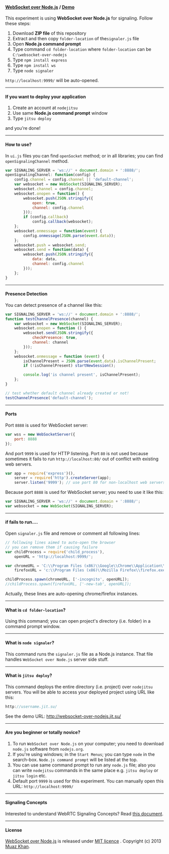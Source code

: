 #### [WebSocket over Node.js](https://github.com/muaz-khan/WebRTC-Experiment/blob/master/websocket-over-nodejs) / [Demo](http://websocket-over-nodejs.jit.su/)

This experiment is using **WebSocket over Node.js** for signaling. Follow these steps:

1. Download **ZIP file** of this repository 
2. Extract and then copy `folder-location` of the`signaler.js` file
3. Open **Node.js command prompt**
4. Type command `cd folder-location` where `folder-location` can be `C:\websocket-over-nodejs`
5. Type `npm install express`
6. Type `npm install ws`
7. Type `node signaler`

`http://localhost:9999/` will be auto-opened.

----

#### If you want to deploy your application

1. Create an account at `nodejitsu`
2. Use same **Node.js command prompt** window
3. Type `jitsu deploy` 

and you're done!

----

#### How to use?

In `ui.js` files you can find `openSocket` method; or in all libraries; you can find `openSignalingChannel` method.

```javascript
var SIGNALING_SERVER = 'ws://' + document.domain + ':8888/';
openSignalingChannel: function(config) {
    config.channel = config.channel || 'default-channel';
    var websocket = new WebSocket(SIGNALING_SERVER);
    websocket.channel = config.channel;
    websocket.onopen = function() {
        websocket.push(JSON.stringify({
            open: true,
            channel: config.channel
        }));
        if (config.callback)
            config.callback(websocket);
    };
    websocket.onmessage = function(event) {
        config.onmessage(JSON.parse(event.data));
    };
    websocket.push = websocket.send;
    websocket.send = function(data) {
        websocket.push(JSON.stringify({
            data: data,
            channel: config.channel
        }));
    };
}
```

----

#### Presence Detection

You can detect presence of a channel like this:

```javascript
var SIGNALING_SERVER = 'ws://' + document.domain + ':8888/';
function testChannelPresence(channel) {
    var websocket = new WebSocket(SIGNALING_SERVER);
    websocket.onopen = function () {
        websocket.send(JSON.stringify({
            checkPresence: true,
            channel: channel
        }));
    };
    websocket.onmessage = function (event) {
        isChannelPresent = JSON.parse(event.data).isChannelPresent;
        if (!isChannelPresent) startNewSession();

        console.log('is channel present', isChannelPresent);
    };
}

// test whether default channel already created or not!
testChannelPresence('default-channel');
```

----

#### Ports

Port `8888` is used for WebSocket server:

```javascript
var wss = new WebSocketServer({
    port: 8888
});
```

And port `9999` is used for HTTP listening. Port `80` is not used because sometimes it fails to run `http://localhost:80/` out of conflict with existing web servers.

```javascript
var app = require('express')(),
    server = require('http').createServer(app);
    server.listen('9999'); // use port 80 for non-localhost web servers
```

Because port `8888` is used for WebSocket server; you need to use it like this:

```javascript
var SIGNALING_SERVER = 'ws://' + document.domain + ':8888/';
var websocket = new WebSocket(SIGNALING_SERVER);
```

----

#### if fails to run....

Open `signaler.js` file and remove or comment all following lines:

```javascript
// following lines aimed to auto-open the browser
// you can remove them if causing failure
var childProcess = require('child_process'),
    openURL = 'http://localhost:9999/';

var chromeURL = 'C:\\Program Files (x86)\\Google\\Chrome\\Application\\chrome.exe',
    firefoxURL = 'c:\\Program Files (x86)\\Mozilla Firefox\\firefox.exe';

childProcess.spawn(chromeURL, ['-incognito', openURL]);
//childProcess.spawn(firefoxURL, ['-new-tab', openURL]);
```

Actually, these lines are auto-opening chrome/firefox instances.

----

#### What is `cd folder-location`?

Using this command; you can open project's directory (i.e. folder) in a command prompt window.

----

#### What is `node signaler`?

This command runs the `signaler.js` file as a Node.js instance. That file handles `WebSocket over Node.js` server side stuff.

----

#### What is `jitsu deploy`?

This command deploys the entire directory (i.e. project) over `nodejitsu` servers. You will be able to access your deployed project using URL like this:

```javascript
http://username.jit.su/
```

See the demo URL: http://websocket-over-nodejs.jit.su/

----

#### Are you beginner or totally novice?

1. To run `WebSocket over Node.js` on your computer; you need to download `node.js` software from `nodejs.org`.
2. If you're using windows; in the `Start Menus`; you can type `node` in the search-box. `Node.js command prompt` will be listed at the top.
3. You can use same command prompt to run any `node.js` file; also you can write `nodejitsu` commands in the same place e.g. `jitsu deploy` or `jitsu login` etc.
4. Default port `9999` is used for this experiment. You can manually open this URL: `http://localhost:9999/`

----

#### Signaling Concepts

Interested to understand WebRTC Signaling Concepts? Read [this document](https://github.com/muaz-khan/WebRTC-Experiment/blob/master/socketio-over-nodejs/Signaling-Concepts.md).

----

#### License

[WebSocket over Node.js](https://github.com/muaz-khan/WebRTC-Experiment/blob/master/websocket-over-nodejs) is released under [MIT licence](https://webrtc-experiment.appspot.com/licence/) . Copyright (c) 2013 [Muaz Khan](https://plus.google.com/100325991024054712503).

